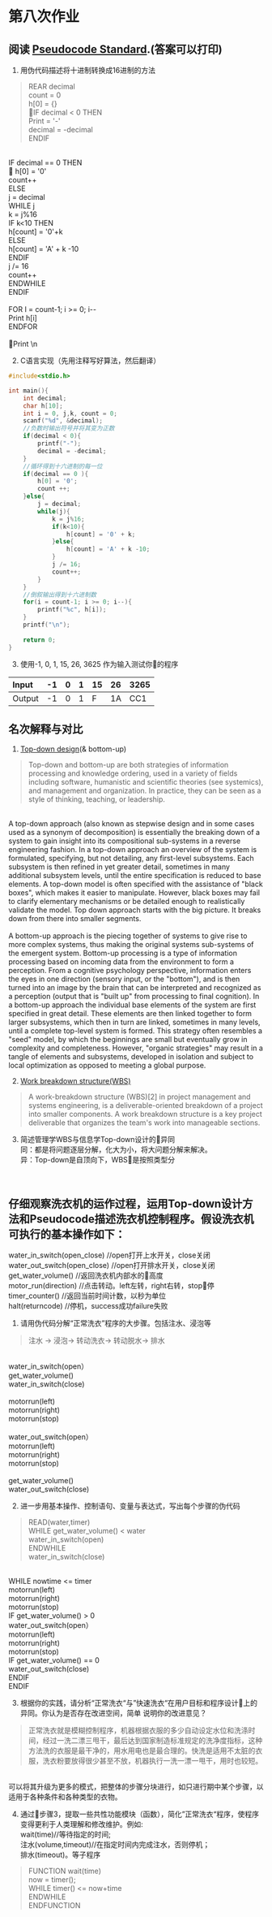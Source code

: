# 第八次作业

## 阅读 [Pseudocode Standard](http://users.csc.calpoly.edu/~jdalbey/SWE/pdl_std.html).(答案可以打印)

1) 用伪代码描述将十进制转换成16进制的方法
> REAR decimal<br>
count = 0<br>
h[0] = {}<br>
IF decimal < 0 THEN<br>
   Print = '-'<br>
   decimal = -decimal<br>
ENDIF<br>
<br>
IF decimal == 0 THEN<br>
   h[0] = '0'<br>
    count++<br>
ELSE<br>
    j = decimal<br>
    WHILE j<br>
        k = j%16<br>
        IF k<10 THEN<br>
            h[count] = '0'+k<br>
        ELSE<br>
            h[count] = 'A' + k -10<br>
        ENDIF<br>
        j /= 16<br>
        count++<br>
    ENDWHILE<br>
ENDIF<br>
<br>
FOR I = count-1; i >= 0; i--<br>
    Print h[i]<br>
ENDFOR<br>
<br>
Print \n<br>


2) C语言实现（先用注释写好算法，然后翻译）

```c
#include<stdio.h>

int main(){
    int decimal;
    char h[10];
    int i = 0, j,k, count = 0;
    scanf("%d", &decimal);
    //负数时输出符号并将其变为正数
    if(decimal < 0){
        printf("-");
        decimal = -decimal;
    }
    //循环得到十六进制的每一位
    if(decimal == 0 ){
        h[0] = '0';
        count ++;
    }else{
        j = decimal;
        while(j){
            k = j%16;
            if(k<10){
                h[count] = '0' + k;
            }else{
                h[count] = 'A' + k -10;
            }
            j /= 16;
            count++;
        }
    }
    //倒叙输出得到十六进制数
    for(i = count-1; i >= 0; i--){
        printf("%c", h[i]);
    }
    printf("\n");
    
    return 0;
}
```

3) 使用-1, 0, 1, 15, 26, 3625 作为输入测试你的程序<br>

|Input | -1 | 0 | 1 | 15 | 26 | 3265 |
|:--|:--|:--|:--|:--|:--|:--|
|Output | -1 | 0 | 1 | F | 1A | CC1 |

## 名次解释与对比

1) [Top-down design](https://en.wikipedia.org/wiki/Top-down_and_bottom-up_design)(& bottom-up)
>Top-down and bottom-up are both strategies of information processing and knowledge ordering, used in a variety of fields including software, humanistic and scientific theories (see systemics), and management and organization. In practice, they can be seen as a style of thinking, teaching, or leadership.<br>
<br>
A top-down approach (also known as stepwise design and in some cases used as a synonym of decomposition) is essentially the breaking down of a system to gain insight into its compositional sub-systems in a reverse engineering fashion. In a top-down approach an overview of the system is formulated, specifying, but not detailing, any first-level subsystems. Each subsystem is then refined in yet greater detail, sometimes in many additional subsystem levels, until the entire specification is reduced to base elements. A top-down model is often specified with the assistance of "black boxes", which makes it easier to manipulate. However, black boxes may fail to clarify elementary mechanisms or be detailed enough to realistically validate the model. Top down approach starts with the big picture. It breaks down from there into smaller segments.<br>
<br>
A bottom-up approach is the piecing together of systems to give rise to more complex systems, thus making the original systems sub-systems of the emergent system. Bottom-up processing is a type of information processing based on incoming data from the environment to form a perception. From a cognitive psychology perspective, information enters the eyes in one direction (sensory input, or the "bottom"), and is then turned into an image by the brain that can be interpreted and recognized as a perception (output that is "built up" from processing to final cognition). In a bottom-up approach the individual base elements of the system are first specified in great detail. These elements are then linked together to form larger subsystems, which then in turn are linked, sometimes in many levels, until a complete top-level system is formed. This strategy often resembles a "seed" model, by which the beginnings are small but eventually grow in complexity and completeness. However, "organic strategies" may result in a tangle of elements and subsystems, developed in isolation and subject to local optimization as opposed to meeting a global purpose.
<br>

2) [Work breakdown structure(WBS)](https://en.wikipedia.org/wiki/Work_breakdown_structure)
>A work-breakdown structure (WBS)[2] in project management and systems engineering, is a deliverable-oriented breakdown of a project into smaller components. A work breakdown structure is a key project deliverable that organizes the team's work into manageable sections. 

3) 简述管理学WBS与信息学Top-down设计的异同<br>
同：都是将问题逐层分解，化大为小，将大问题分解来解决。<br>
异：Top-down是自顶向下，WBS是按照类型分
<br>


## 仔细观察洗衣机的运作过程，运用Top-down设计方法和Pseudocode描述洗衣机控制程序。假设洗衣机可执行的基本操作如下：
water_in_switch(open_close) //open打开上水开关，close关闭<br>
water_out_switch(open_close) //open打开排水开关，close关闭<br>
get_water_volume() //返回洗衣机内部水的高度<br>
motor_run(direction) //点击转动。left左转，right右转，stop停<br>
timer_counter() //返回当前时间计数，以秒为单位<br>
halt(returncode) //停机，success成功failure失败

1) 请用伪代码分解“正常洗衣”程序的大步骤。包括注水、浸泡等<br>
>注水 -> 浸泡-> 转动洗衣-> 转动脱水-> 排水<br>
<br>
water_in_switch(open）<br>
get_water_volume()<br>
water_in_switch(close)<br>
<br>
motorrun(left)<br>
motorrun(right)<br>
motorrun(stop)<br>
<br>
water_out_switch(open）<br>
motorrun(left)<br>
motorrun(right)<br>
motorrun(stop)<br>
<br>
get_water_volume()<br>
water_out_switch(close)<br>


2) 进一步用基本操作、控制语句、变量与表达式，写出每个步骤的伪代码<br>
>READ(water,timer)<br>
WHILE get_water_volume() < water<br>
  water_in_switch(open)<br>
ENDWHILE<br>
water_in_switch(close)<br>
<br>
WHILE nowtime <= timer<br>
	motorrun(left)<br>
	motorrun(right)<br>
	motorrun(stop)<br>
    IF get_water_volume() > 0 <br>
	    water_out_switch(open）<br>
        motorrun(left)<br>
        motorrun(right)<br>
        motorrun(stop)<br>
        IF get_water_volume() == 0<br>
            water_out_switch(close)<br>
        ENDIF<br>
    ENDIF<br>



3) 根据你的实践，请分析“正常洗衣“与”快速洗衣“在用户目标和程序设计上的异同。你认为是否存在改进空间，简单
说明你的改进意见？<br>
>正常洗衣就是模糊控制程序，机器根据衣服的多少自动设定水位和洗涤时间，经过一洗二漂三甩干，最后达到国家制造标准规定的洗净度指标，这种方法洗的衣服是最干净的，用水用电也是最合理的。快洗是适用不太脏的衣服，洗衣粉要放得很少甚至不放，机器执行一洗一漂一甩干，用时也较短。<br>
<br>
可以将其升级为更多的模式，把整体的步骤分块进行，如只进行期中某个步骤，以适用于各种条件和各种类型的衣物。

4) 通过步骤3，提取一些共性功能模块（函数），简化”正常洗衣“程序，使程序变得更利于人类理解和修改维护。例如: <br>
wait(time)//等待指定的时间; <br>
注水(volume,timeout)//在指定时间内完成注水，否则停机；<br>
排水(timeout)。等子程序<br>
>FUNCTION wait(time)<br>
  now = timer();<br>
  WHILE timer() <= now+time<br>
  ENDWHILE<br>
ENDFUNCTION<br>